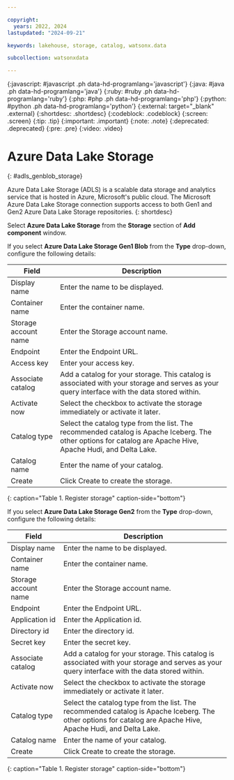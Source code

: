 ```yaml
---

copyright:
  years: 2022, 2024
lastupdated: "2024-09-21"

keywords: lakehouse, storage, catalog, watsonx.data

subcollection: watsonxdata

---
```


{:javascript: #javascript .ph data-hd-programlang='javascript'}
{:java: #java .ph data-hd-programlang='java'}
{:ruby: #ruby .ph data-hd-programlang='ruby'}
{:php: #php .ph data-hd-programlang='php'}
{:python: #python .ph data-hd-programlang='python'}
{:external: target="_blank" .external}
{:shortdesc: .shortdesc}
{:codeblock: .codeblock}
{:screen: .screen}
{:tip: .tip}
{:important: .important}
{:note: .note}
{:deprecated: .deprecated}
{:pre: .pre}
{:video: .video}

# Azure Data Lake Storage
{: #adls_genblob_storage}

Azure Data Lake Storage (ADLS) is a scalable data storage and analytics service that is hosted in Azure, Microsoft's public cloud. The Microsoft Azure Data Lake Storage connection supports access to both Gen1 and Gen2 Azure Data Lake Storage repositories.
{: shortdesc}

Select **Azure Data Lake Storage** from the **Storage** section of **Add component** window.

If you select **Azure Data Lake Storage Gen1 Blob** from the **Type** drop-down, configure the following details:

 | Field | Description |
 |--------------------------|----------------|
 | Display name | Enter the name to be displayed.|
 | Container name | Enter the container name. |
 | Storage account name | Enter the Storage account name. |
 | Endpoint | Enter the Endpoint URL. |
 | Access key | Enter your access key. |
 | Associate catalog | Add a catalog for your storage. This catalog is associated with your storage and serves as your query interface with the data stored within. |
 | Activate now| Select the checkbox to activate the storage immediately or activate it later. |
 | Catalog type | Select the catalog type from the list. The recommended catalog is Apache Iceberg. The other options for catalog are Apache Hive, Apache Hudi, and Delta Lake. |
 | Catalog name | Enter the name of your catalog. |
 | Create | Click Create to create the storage. |
 {: caption="Table 1. Register storage" caption-side="bottom"}

 If you select **Azure Data Lake Storage Gen2** from the **Type** drop-down, configure the following details:

 | Field | Description |
 |--------------------------|----------------|
 | Display name | Enter the name to be displayed.|
 | Container name | Enter the container name. |
 | Storage account name | Enter the Storage account name. |
 | Endpoint | Enter the Endpoint URL. |
 | Application id | Enter the Application id. |
 | Directory id | Enter the directory id.    |
 | Secret key | Enter the secret key.  |
 | Associate catalog | Add a catalog for your storage. This catalog is associated with your storage and serves as your query interface with the data stored within. |
 | Activate now| Select the checkbox to activate the storage immediately or activate it later. |
 | Catalog type | Select the catalog type from the list. The recommended catalog is Apache Iceberg. The other options for catalog are Apache Hive, Apache Hudi, and Delta Lake. |
 | Catalog name | Enter the name of your catalog. |
 | Create | Click Create to create the storage. |
 {: caption="Table 1. Register storage" caption-side="bottom"}
